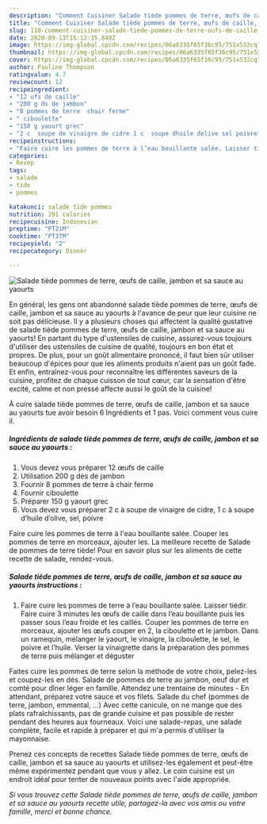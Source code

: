 ```yaml
---
description: "Comment Cuisiner Salade tiède pommes de terre, œufs de caille, jambon et sa sauce au yaourts"
title: "Comment Cuisiner Salade tiède pommes de terre, œufs de caille, jambon et sa sauce au yaourts"
slug: 118-comment-cuisiner-salade-tiede-pommes-de-terre-oufs-de-caille-jambon-et-sa-sauce-au-yaourts
date: 2020-09-13T15:12:15.840Z
image: https://img-global.cpcdn.com/recipes/06a6335f65f36c95/751x532cq70/salade-tiede-pommes-de-terre-oeufs-de-caille-jambon-et-sa-sauce-au-yaourts-photo-principale-de-la-recette.jpg
thumbnail: https://img-global.cpcdn.com/recipes/06a6335f65f36c95/751x532cq70/salade-tiede-pommes-de-terre-oeufs-de-caille-jambon-et-sa-sauce-au-yaourts-photo-principale-de-la-recette.jpg
cover: https://img-global.cpcdn.com/recipes/06a6335f65f36c95/751x532cq70/salade-tiede-pommes-de-terre-oeufs-de-caille-jambon-et-sa-sauce-au-yaourts-photo-principale-de-la-recette.jpg
author: Pauline Thompson
ratingvalue: 4.7
reviewcount: 12
recipeingredient:
- "12 ufs de caille"
- "200 g ds de jambon"
- "8 pommes de terre  chair ferme"
- " ciboulette"
- "150 g yaourt grec"
- "2 c  soupe de vinaigre de cidre 1 c  soupe dhuile dolive sel poivre"
recipeinstructions:
- "Faire cuire les pommes de terre à l’eau bouillante salée. Laisser tiédir. Faire cuire 3 minutes les œufs de caille dans l’eau bouillante puis les passer sous l’eau froide et les caillés. Couper les pommes de terre en morceaux, ajouter les œufs couper en 2, la ciboulette et le jambon. Dans un ramequin, mélanger le yaourt, le vinaigre, la ciboulette, le sel, le poivre et l’huile. Verser la vinaigrette dans la préparation des pommes de terre puis mélanger et déguster"
categories:
- Resep
tags:
- salade
- tide
- pommes

katakunci: salade tide pommes 
nutrition: 291 calories
recipecuisine: Indonesian
preptime: "PT21M"
cooktime: "PT37M"
recipeyield: "2"
recipecategory: Dinner

---
```



![Salade tiède pommes de terre, œufs de caille, jambon et sa sauce au yaourts](https://img-global.cpcdn.com/recipes/06a6335f65f36c95/751x532cq70/salade-tiede-pommes-de-terre-oeufs-de-caille-jambon-et-sa-sauce-au-yaourts-photo-principale-de-la-recette.jpg)

En général, les gens ont abandonné salade tiède pommes de terre, œufs de caille, jambon et sa sauce au yaourts à l'avance de peur que leur cuisine ne soit pas délicieuse. Il y a plusieurs choses qui affectent la qualité gustative de salade tiède pommes de terre, œufs de caille, jambon et sa sauce au yaourts! En partant du type d'ustensiles de cuisine, assurez-vous toujours d'utiliser des ustensiles de cuisine de qualité, toujours en bon état et propres. De plus, pour un goût alimentaire prononcé, il faut bien sûr utiliser beaucoup d'épices pour que les aliments produits n'aient pas un goût fade. Et enfin, entraînez-vous pour reconnaître les différentes saveurs de la cuisine, profitez de chaque cuisson de tout cœur, car la sensation d'être excité, calme et non pressé affecte aussi le goût de la cuisine!

<!--inarticleads1-->

À cuire salade tiède pommes de terre, œufs de caille, jambon et sa sauce au yaourts tue avoir besoin 6 Ingrédients et 1 pas. Voici comment vous cuire il.

##### Ingrédients de salade tiède pommes de terre, œufs de caille, jambon et sa sauce au yaourts :

1. Vous devez vous préparer 12 œufs de caille
1. Utilisation 200 g dès de jambon
1. Fournir 8 pommes de terre à chair ferme
1. Fournir  ciboulette
1. Préparer 150 g yaourt grec
1. Vous devez vous préparer 2 c à soupe de vinaigre de cidre, 1 c à soupe d’huile d’olive, sel, poivre


Faire cuire les pommes de terre à l&#39;eau bouillante salée. Couper les pommes de terre en morceaux, ajouter les. La meilleure recette de Salade de pommes de terre tiède! Pour en savoir plus sur les aliments de cette recette de salade, rendez-vous. 

<!--inarticleads2-->

##### Salade tiède pommes de terre, œufs de caille, jambon et sa sauce au yaourts instructions :

1. Faire cuire les pommes de terre à l’eau bouillante salée. Laisser tiédir. Faire cuire 3 minutes les œufs de caille dans l’eau bouillante puis les passer sous l’eau froide et les caillés. Couper les pommes de terre en morceaux, ajouter les œufs couper en 2, la ciboulette et le jambon. Dans un ramequin, mélanger le yaourt, le vinaigre, la ciboulette, le sel, le poivre et l’huile. Verser la vinaigrette dans la préparation des pommes de terre puis mélanger et déguster


Faites cuire les pommes de terre selon la méthode de votre choix, pelez-les et coupez-les en dés. Salade de pommes de terre au jambon, oeuf dur et comté pour dîner léger en famille. Attendez une trentaine de minutes - En attendant, préparez votre sauce et vos filets. Salade du chef (pommes de terre, jambon, emmental, …) Avec cette canicule, on ne mange que des plats rafraîchissants, pas de grande cuisine et pas possible de rester pendant des heures aux fourneaux. Voici une salade-repas, une salade complète, facile et rapide à préparer et qui m&#39;a permis d&#39;utiliser la mayonnaise. 

<!--inarticleads1-->

<p>
Prenez ces concepts de recettes Salade tiède pommes de terre, œufs de caille, jambon et sa sauce au yaourts et utilisez-les également et peut-être même expérimentez pendant que vous y allez. Le coin cuisine est un endroit idéal pour tenter de nouveaux points avec l'aide appropriée.
</p>

<p>
<i>Si vous trouvez cette Salade tiède pommes de terre, œufs de caille, jambon et sa sauce au yaourts recette utile, partagez-la avec vos amis ou votre famille, merci et bonne chance.</i>
</p>
